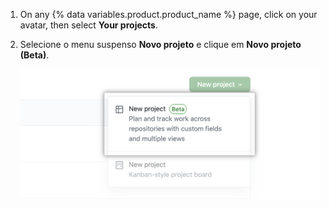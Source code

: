 1. On any {% data variables.product.product_name %} page, click on your avatar, then select **Your projects**.
2. Selecione o menu suspenso **Novo projeto** e clique em **Novo projeto (Beta)**.

   ![Novo projeto](/assets/images/help/issues/new_project_beta.png)
